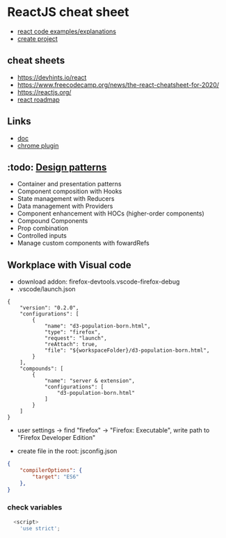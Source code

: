 # ReactJS cheat sheet
* [react code examples/explanations](https://github.com/cherkavi/javascripting/tree/master/react)  
* [create project](https://github.com/cherkavi/javascripting/tree/master/react/README.md#create-react-app)

## cheat sheets
* https://devhints.io/react
* https://www.freecodecamp.org/news/the-react-cheatsheet-for-2020/
* https://reactjs.org/
* [react roadmap](https://github.com/adam-golab/react-developer-roadmap)

## Links
* [doc](https://create-react-app.dev/)  
* [chrome plugin](https://chrome.google.com/webstore/detail/react-developer-tools/fmkadmapgofadopljbjfkapdkoienihi)  

## :todo: [Design patterns](https://dev.to/refine/react-design-patterns-230o)
* Container and presentation patterns
* Component composition with Hooks
* State management with Reducers
* Data management with Providers
* Component enhancement with HOCs (higher-order components)
* Compound Components
* Prop combination
* Controlled inputs
* Manage custom components with fowardRefs

## Workplace with Visual code
* download addon: firefox-devtools.vscode-firefox-debug
* .vscode/launch.json
```
{
    "version": "0.2.0",
    "configurations": [
		{
			"name": "d3-population-born.html",
			"type": "firefox",
            "request": "launch",
            "reAttach": true,
            "file": "${workspaceFolder}/d3-population-born.html",
        }
    ],
	"compounds": [
		{
			"name": "server & extension",
			"configurations": [
                "d3-population-born.html"
			]
		}
	]
}
```
* user settings -> find "firefox" -> "Firefox: Executable", write path to "Firefox Developer Edition"

* create file in the root: jsconfig.json
```json
{
    "compilerOptions": {
        "target": "ES6"
    },    
}
```

### check variables
```js
  <script>
    'use strict';
```


